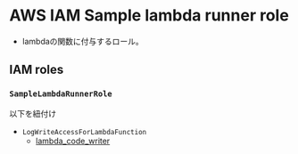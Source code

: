 # AWS IAM Sample lambda runner role

- lambdaの関数に付与するロール。

## IAM roles

### `SampleLambdaRunnerRole`

以下を紐付け
- `LogWriteAccessForLambdaFunction`
  - [lambda_code_writer](./lambda_code_writer.md)
